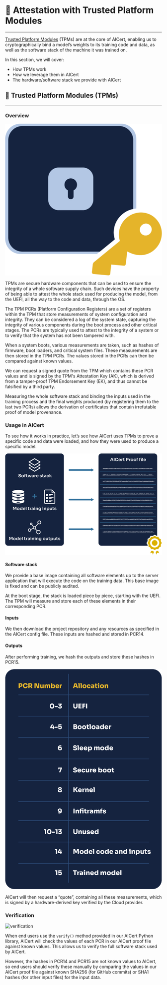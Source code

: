 # 📜 Attestation with Trusted Platform Modules
________________________________________________________

[Trusted Platform Modules](https://en.wikipedia.org/wiki/Trusted_Platform_Module) (TPMs) are at the core of AICert, enabling us to cryptographically bind a model’s weights to its training code and data, as well as the software stack of the machine it was trained on.

In this section, we will cover:

+ How TPMs work
+ How we leverage them in AICert
+ The hardware/software stack we provide with AICert

## 🔐 Trusted Platform Modules (TPMs)
________________________________________________________

### Overview

![TPM](../../assets/TPM.png)

TPMs are secure hardware components that can be used to ensure the integrity of a whole software supply chain. Such devices have the property of being able to attest the whole stack used for producing the model, from the UEFI, all the way to the code and data, through the OS.

The TPM PCRs (Platform Configuration Registers) are a set of registers within the TPM that store measurements of system configuration and integrity. They can be considered a log of the system state, capturing the integrity of various components during the boot process and other critical stages. The PCRs are typically used to attest to the integrity of a system or to verify that the system has not been tampered with.

When a system boots, various measurements are taken, such as hashes of firmware, boot loaders, and critical system files. These measurements are then stored in the TPM PCRs. The values stored in the PCRs can then be compared against known values.

We can request a signed quote from the TPM which contains these PCR values and is signed by the TPM's Attestation Key (AK), which is derived from a tamper-proof TPM Endorsement Key (EK), and thus cannot be falsified by a third party.

Measuring the whole software stack and binding the inputs used in the training process and the final weights produced (by registering them to the last two PCRs) allows the derivation of certificates that contain irrefutable proof of model provenance. 

### Usage in AICert

To see how it works in practice, let’s see how AICert uses TPMs to prove a specific code and data were loaded, and how they were used to produce a specific model.

![proof-file](../../assets/proof-file.png)

#### Software stack

We provide a base image containing all software elements up to the server application that will execute the code on the training data. This base image is fixed and can be publicly audited.

At the boot stage, the stack is loaded piece by piece, starting with the UEFI. The TPM will measure and store each of these elements in their corresponding PCR. 

#### Inputs

We then download the project repository and any resources as specified in the AICert config file. These inputs are hashed and stored in PCR14.

#### Outputs

After performing training, we hash the outputs and store these hashes in PCR15.

![PCR-values](../../assets/PCR-values.png)

AICert will then request a “quote”, containing all these measurements, which is signed by a hardware-derived key verified by the Cloud provider.

### Verification

![verification](../../assets/verification-cropped.png)

When end users use the `verify()` method provided in our AICert Python library, AICert will check the values of each PCR in our AICert proof file against known values. This allows us to verify the full software stack used by AICert.

However, the hashes in PCR14 and PCR15 are not known values to AICert, so end users should verify these manually by comparing the values in our AICert proof file against known SHA256 (for GitHub commits) or SHA1 hashes (for other input files) for the input data.